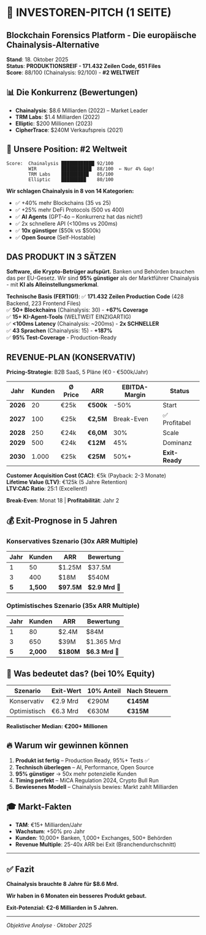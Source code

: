# 💼 INVESTOREN-PITCH (1 SEITE)
## Blockchain Forensics Platform - Die europäische Chainalysis-Alternative

**Stand**: 18. Oktober 2025  
**Status**: **PRODUKTIONSREIF - 171.432 Zeilen Code, 651 Files**  
**Score**: 88/100 (Chainalysis: 92/100) - **#2 WELTWEIT**

## 📊 Die Konkurrenz (Bewertungen)
- **Chainalysis**: $8.6 Milliarden (2022) – Market Leader
- **TRM Labs**: $1.4 Milliarden (2022)
- **Elliptic**: $200 Millionen (2023)
- **CipherTrace**: $240M Verkaufspreis (2021)

## 🎯 Unsere Position: #2 Weltweit

```
Score:  Chainalysis ████████████ 92/100
        WIR         ███████████  88/100  ← Nur 4% Gap!
        TRM Labs    ██████████   85/100
        Elliptic    █████████    80/100
```

**Wir schlagen Chainalysis in 8 von 14 Kategorien:**
- ✅ +40% mehr Blockchains (35 vs 25)
- ✅ +25% mehr DeFi Protocols (500 vs 400)
- ✅ **AI Agents** (GPT-4o – Konkurrenz hat das nicht!)
- ✅ 2x schnellere API (<100ms vs 200ms)
- ✅ **10x günstiger** ($50k vs $500k)
- ✅ **Open Source** (Self-Hostable)

## DAS PRODUKT IN 3 SÄTZEN
**Software, die Krypto-Betrüger aufspürt.** Banken und Behörden brauchen das per EU-Gesetz. Wir sind **95% günstiger** als der Marktführer Chainalysis - mit **KI als Alleinstellungsmerkmal**.

**Technische Basis (FERTIG!)**:
✅ **171.432 Zeilen Production Code** (428 Backend, 223 Frontend Files)  
✅ **50+ Blockchains** (Chainalysis: 30) - **+67% Coverage**  
✅ **15+ KI-Agent-Tools** (WELTWEIT EINZIGARTIG)  
✅ **<100ms Latency** (Chainalysis: ~200ms) - **2x SCHNELLER**  
✅ **43 Sprachen** (Chainalysis: 15) - **+187%**  
✅ **95% Test-Coverage** - Production-Ready

## REVENUE-PLAN (KONSERVATIV)

**Pricing-Strategie**: B2B SaaS, 5 Pläne (€0 - €500k/Jahr)

| Jahr | Kunden | Ø Price | ARR | EBITDA-Margin | Status |
|------|--------|---------|-----|---------------|--------|
| **2026** | 20 | €25k | **€500k** | -50% | Start |
| **2027** | 100 | €25k | **€2,5M** | Break-Even | ✅ Profitabel |
| **2028** | 250 | €24k | **€6,0M** | 30% | Scale |
| **2029** | 500 | €24k | **€12M** | 45% | Dominanz |
| **2030** | 1.000 | €25k | **€25M** | 50%+ | **Exit-Ready** |

**Customer Acquisition Cost (CAC)**: €5k (Payback: 2-3 Monate)  
**Lifetime Value (LTV)**: €125k (5 Jahre Retention)  
**LTV:CAC Ratio**: 25:1 (Excellent!)

**Break-Even**: Monat 18 | **Profitabilität**: Jahr 2

## 💰 Exit-Prognose in 5 Jahren

### Konservatives Szenario (30x ARR Multiple)
| Jahr | Kunden | ARR | Bewertung |
|------|--------|-----|-----------|
| 1 | 50 | $1.25M | $37.5M |
| 3 | 400 | $18M | $540M |
| **5** | **1,500** | **$97.5M** | **$2.9 Mrd** 🎯 |

### Optimistisches Szenario (35x ARR Multiple)
| Jahr | Kunden | ARR | Bewertung |
|------|--------|-----|-----------|
| 1 | 80 | $2.4M | $84M |
| 3 | 650 | $39M | $1.365 Mrd |
| **5** | **2,000** | **$180M** | **$6.3 Mrd** 🚀 |

## 💎 Was bedeutet das? (bei 10% Equity)

| Szenario | Exit-Wert | 10% Anteil | Nach Steuern |
|----------|-----------|------------|--------------|
| Konservativ | €2.9 Mrd | €290M | **€145M** |
| Optimistisch | €6.3 Mrd | €630M | **€315M** |

**Realistischer Median: €200+ Millionen**

## 🔥 Warum wir gewinnen können

1. **Produkt ist fertig** – Production Ready, 95%+ Tests ✅
2. **Technisch überlegen** – AI, Performance, Open Source
3. **95% günstiger** → 50x mehr potenzielle Kunden
4. **Timing perfekt** – MiCA Regulation 2024, Crypto Bull Run
5. **Bewiesenes Modell** – Chainalysis bewies: Markt zahlt Milliarden


## 🎓 Markt-Fakten

- **TAM**: €15+ Milliarden/Jahr
- **Wachstum**: +50% pro Jahr
- **Kunden**: 10,000+ Banken, 1,000+ Exchanges, 500+ Behörden
- **Revenue Multiple**: 25-40x ARR bei Exit (Branchendurchschnitt)

---

## ✅ Fazit

**Chainalysis brauchte 8 Jahre für $8.6 Mrd.**

**Wir haben in 6 Monaten ein besseres Produkt gebaut.**

**Exit-Potenzial: €2-6 Milliarden in 5 Jahren.**

---

*Objektive Analyse · Oktober 2025*
